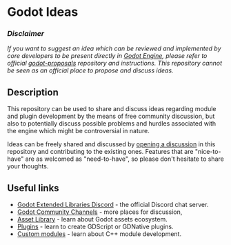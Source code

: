 Godot Ideas
===========

### *Disclaimer*

*If you want to suggest an idea which can be reviewed and implemented by core
developers to be present directly in [Godot Engine](https://godotengine.org/), 
please refer to official [godot-proposals](https://github.com/godotengine/godot-proposals) 
repository and instructions. This repository cannot be seen as an official place 
to propose and discuss ideas.*

## Description

This repository can be used to share and discuss ideas regarding module and plugin 
development by the means of free community discussion, but also to potentially 
discuss possible problems and hurdles associated with the engine which might be 
controversial in nature.

Ideas can be freely shared and discussed by 
[opening a discussion](https://github.com/godot-extended-libraries/godot-ideas/discussions/new) 
in this repository and contributing to the existing ones. Features that are 
"nice-to-have" are as welcomed as "need-to-have", so please don't hesitate 
to share your thoughts.

## Useful links

* [Godot Extended Libraries Discord](https://discord.gg/tm2ZcBU) - the official Discord chat server.
* [Godot Community Channels](http://docs.godotengine.org/en/stable/community/channels.html) - more places for discussion,
* [Asset Library](https://docs.godotengine.org/en/latest/tutorials/assetlib/what_is_assetlib.html) - learn about Godot assets ecosystem.
* [Plugins](https://docs.godotengine.org/en/latest/tutorials/plugins/index.html) -
learn to create GDScript or GDNative plugins.
* [Custom modules](https://docs.godotengine.org/en/latest/development/cpp/custom_modules_in_cpp.html) - learn about C++ module development.
